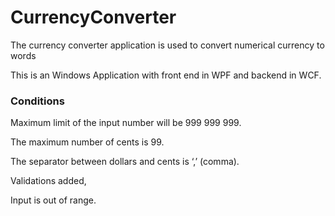# CurrencyConverter
The currency converter application is used to convert numerical currency to words

This is an Windows Application with front end in WPF and backend in WCF.

### Conditions
Maximum limit of the input number will be 999 999 999.

The maximum number of cents is 99.

The separator between dollars and cents is ‘,’ (comma).

Validations added,

Input is out of range.
